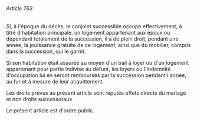 ###### Article 763

Si, à l'époque du décès, le conjoint successible occupe effectivement, à titre d'habitation principale, un logement appartenant aux époux ou dépendant totalement de la succession, il a de plein droit, pendant une année, la jouissance gratuite de ce logement, ainsi que du mobilier, compris dans la succession, qui le garnit.

Si son habitation était assurée au moyen d'un bail à loyer ou d'un logement appartenant pour partie indivise au défunt, les loyers ou l'indemnité d'occupation lui en seront remboursés par la succession pendant l'année, au fur et à mesure de leur acquittement.

Les droits prévus au présent article sont réputés effets directs du mariage et non droits successoraux.

Le présent article est d'ordre public.

